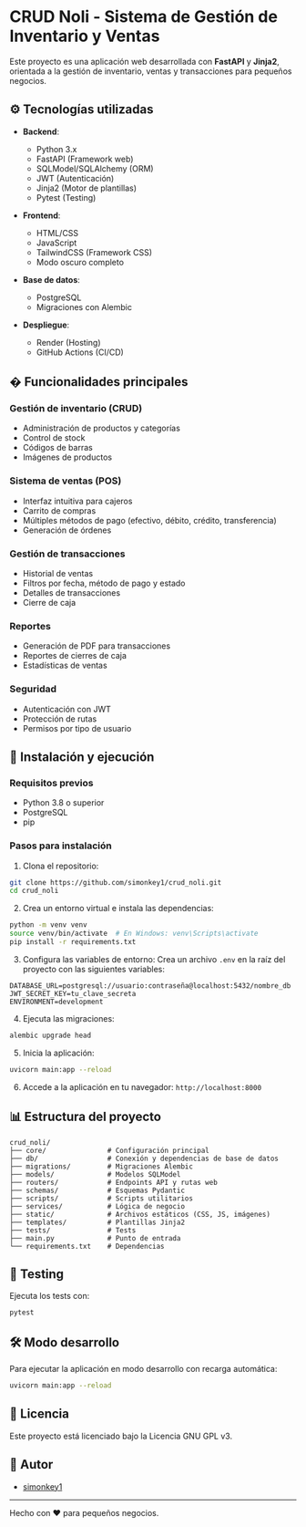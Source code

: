 # CRUD Noli - Sistema de Gestión de Inventario y Ventas

Este proyecto es una aplicación web desarrollada con **FastAPI** y **Jinja2**, orientada a la gestión de inventario, ventas y transacciones para pequeños negocios.

## ⚙️ Tecnologías utilizadas

- **Backend**: 
  - Python 3.x
  - FastAPI (Framework web)
  - SQLModel/SQLAlchemy (ORM)
  - JWT (Autenticación)
  - Jinja2 (Motor de plantillas)
  - Pytest (Testing)

- **Frontend**:
  - HTML/CSS
  - JavaScript
  - TailwindCSS (Framework CSS)
  - Modo oscuro completo

- **Base de datos**:
  - PostgreSQL
  - Migraciones con Alembic

- **Despliegue**:
  - Render (Hosting)
  - GitHub Actions (CI/CD)

## � Funcionalidades principales

### Gestión de inventario (CRUD)
- Administración de productos y categorías
- Control de stock
- Códigos de barras
- Imágenes de productos

### Sistema de ventas (POS)
- Interfaz intuitiva para cajeros
- Carrito de compras
- Múltiples métodos de pago (efectivo, débito, crédito, transferencia)
- Generación de órdenes

### Gestión de transacciones
- Historial de ventas
- Filtros por fecha, método de pago y estado
- Detalles de transacciones
- Cierre de caja

### Reportes
- Generación de PDF para transacciones
- Reportes de cierres de caja
- Estadísticas de ventas

### Seguridad
- Autenticación con JWT
- Protección de rutas
- Permisos por tipo de usuario

## 🚀 Instalación y ejecución

### Requisitos previos
- Python 3.8 o superior
- PostgreSQL
- pip

### Pasos para instalación

1. Clona el repositorio:
```bash
git clone https://github.com/simonkey1/crud_noli.git
cd crud_noli
```

2. Crea un entorno virtual e instala las dependencias:
```bash
python -m venv venv
source venv/bin/activate  # En Windows: venv\Scripts\activate
pip install -r requirements.txt
```

3. Configura las variables de entorno:
Crea un archivo `.env` en la raíz del proyecto con las siguientes variables:
```
DATABASE_URL=postgresql://usuario:contraseña@localhost:5432/nombre_db
JWT_SECRET_KEY=tu_clave_secreta
ENVIRONMENT=development
```

4. Ejecuta las migraciones:
```bash
alembic upgrade head
```

5. Inicia la aplicación:
```bash
uvicorn main:app --reload
```

6. Accede a la aplicación en tu navegador: `http://localhost:8000`

## 📊 Estructura del proyecto

```
crud_noli/
├── core/               # Configuración principal
├── db/                 # Conexión y dependencias de base de datos
├── migrations/         # Migraciones Alembic
├── models/             # Modelos SQLModel
├── routers/            # Endpoints API y rutas web
├── schemas/            # Esquemas Pydantic
├── scripts/            # Scripts utilitarios
├── services/           # Lógica de negocio
├── static/             # Archivos estáticos (CSS, JS, imágenes)
├── templates/          # Plantillas Jinja2
├── tests/              # Tests
├── main.py             # Punto de entrada
└── requirements.txt    # Dependencias
```

## 🧪 Testing

Ejecuta los tests con:
```bash
pytest
```

## 🛠️ Modo desarrollo

Para ejecutar la aplicación en modo desarrollo con recarga automática:
```bash
uvicorn main:app --reload
```

## 📝 Licencia

Este proyecto está licenciado bajo la Licencia GNU GPL v3.

## 👤 Autor

- [simonkey1](https://github.com/simonkey1)

---

Hecho con ❤️ para pequeños negocios.
